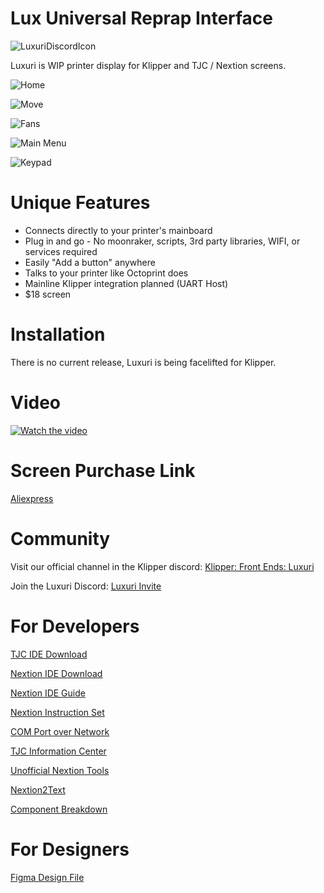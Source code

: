 # Lux Universal Reprap Interface

![LuxuriDiscordIcon](https://github.com/klack/Luxuri/assets/4606571/a552bb00-9d28-47a5-83e7-894074754487)

Luxuri is WIP printer display for Klipper and TJC / Nextion screens.

![Home](https://github.com/klack/Luxuri/assets/4606571/2fc1880a-c6df-40fa-8272-14ff136247fa)

![Move](https://github.com/klack/Luxuri/assets/4606571/f0ba8bed-6ec2-4380-831a-d8535469a720)

![Fans](https://github.com/klack/Luxuri/assets/4606571/dfa7518f-31d0-4d14-917f-877087c176d2)

![Main Menu](https://github.com/klack/Luxuri/assets/4606571/bfd54bf0-622b-459d-977f-875d718cd06a)

![Keypad](https://github.com/klack/Luxuri/assets/4606571/eb2d4a53-fa3f-4ff3-a474-145f61bc7583)

# Unique Features
* Connects directly to your printer's mainboard
* Plug in and go - No moonraker, scripts, 3rd party libraries, WIFI, or services required
* Easily "Add a button" anywhere
* Talks to your printer like Octoprint does
* Mainline Klipper integration planned (UART Host)
* $18 screen

# Installation
There is no current release, Luxuri is being facelifted for Klipper.

# Video
[![Watch the video](https://img.youtube.com/vi/txyAyR8ZIuo/0.jpg)](https://youtu.be/txyAyR8ZIuo)

# Screen Purchase Link
[Aliexpress](https://www.aliexpress.us/item/3256804492446621.html)

# Community
Visit our official channel in the Klipper discord:
[Klipper: Front Ends: Luxuri](https://discord.com/channels/431557959978450984/1214298938027417670)

Join the Luxuri Discord:
[Luxuri Invite](https://discord.gg/w8gMzQq8Bp)

# For Developers
[TJC IDE Download](http://wiki.tjc1688.com/download/usart_hmi.html)

[Nextion IDE Download](https://nextion.tech/nextion-editor/)

[Nextion IDE Guide](https://nextion.tech/editor_guide/)

[Nextion Instruction Set](https://nextion.tech/instruction-set/)

[COM Port over Network](https://gist.github.com/DraTeots/e0c669608466470baa6c)

[TJC Information Center](http://wiki.tjc1688.com/)

[Unofficial Nextion Tools](https://github.com/UNUF/nxt-doc)

[Nextion2Text](https://github.com/MMMZZZZ/Nextion2Text)

[Component Breakdown](https://www.lyonscomputer.com.au/Electronic-Devices/Nextion-HMI-LCD-Display/Nextion-HMI-LCD-Display.html)

# For Designers
[Figma Design File](https://www.figma.com/file/EyI1PK9B1Jf0NWM5m0xf2W/)
